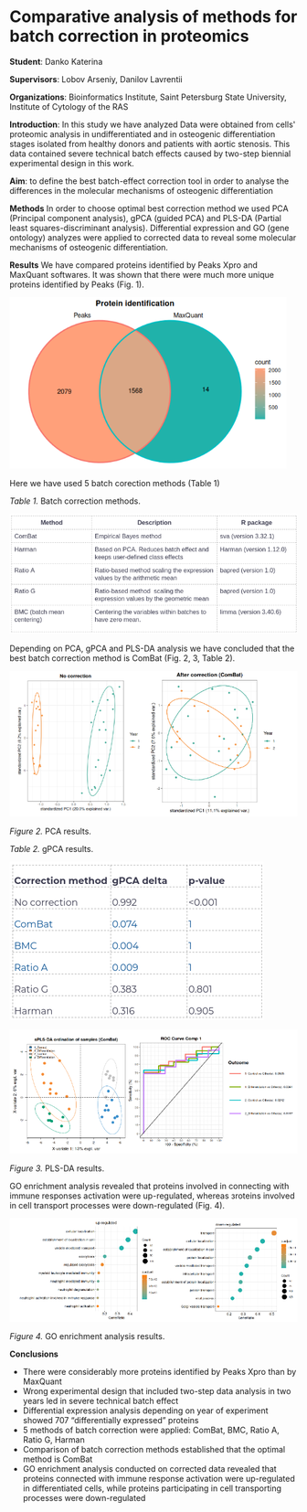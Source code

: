 # Comparative analysis of methods for batch correction in proteomics
**Student**: Danko Katerina

**Supervisors**: Lobov Arseniy, Danilov Lavrentii

**Organizations**: Bioinformatics Institute, Saint Petersburg State University, Institute of Cytology of the RAS

**Introduction**:
In this study we have analyzed Data were obtained from cells' proteomic analysis in undifferentiated and in osteogenic differentiation stages isolated from healthy donors and patients with aortic stenosis. This data contained severe technical batch effects caused by two-step biennial experimental design in this work.

**Aim**: to define the best batch-effect correction tool in order to analyse the differences in the molecular mechanisms of osteogenic differentiation 

**Methods**
In order to choose optimal best correction method we used PCA (Principal component analysis), gPCA (guided PCA) and PLS-DA (Partial least squares-discriminant analysis).
Differential expression and GO (gene ontology) analyzes were applied to corrected data to reveal some molecular mechanisms of osteogenic differentiation.

**Results**
We have compared proteins identified by Peaks Xpro and MaxQuant softwares. It was shown that there were much more unique proteins identified by Peaks (Fig. 1).

![Figure 1. Venn Diagram illustrating number of identified proteins.](/Figures/Protein_identification.png)


Here we have used 5 batch corection methods (Table 1)

*Table 1.* Batch correction methods.

![](/Figures/Batch_correction_methods.png)

Depending on PCA, gPCA and PLS-DA analysis we have concluded that the best batch correction method is ComBat (Fig. 2, 3, Table 2).

![Figure 2. PCA results.](/Figures/PCA.png)

*Figure 2.* PCA results.

*Table 2.* gPCA results.

![](/Figures/gPCA.png)

![Figure 3. PLS-DA results.](/Figures/PLS-DA_ComBat.png)

*Figure 3.* PLS-DA results.

GO enrichment analysis revealed that proteins involved in connecting with immune responses activation were up-regulated, whereas зroteins involved in cell transport processes were down-regulated (Fig. 4). 

![Figure 4. GO enrichment analysis results.](/Figures/GO_enrichment_analysis.png)

*Figure 4.* GO enrichment analysis results.

**Conclusions**

* There were considerably more proteins identified by Peaks Xpro than by MaxQuant
* Wrong experimental design that included two-step data analysis in two years led in severe technical batch effect
* Differential expression analysis depending on year of experiment showed 707 “differentially expressed” proteins 
* 5 methods of batch correction were applied: ComBat, BMC, Ratio A, Ratio G, Harman
* Comparison of batch correction methods established that the optimal method is ComBat
* GO enrichment analysis conducted on corrected data revealed that proteins connected with immune response activation were up-regulated in differentiated cells, while proteins participating in cell transporting processes were down-regulated 






